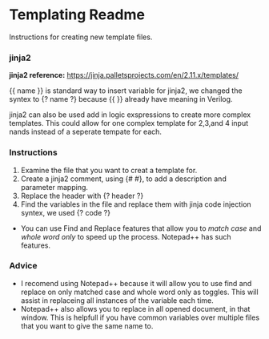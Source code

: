 # Templating Readme #

Instructions for creating new template files.   



### jinja2 ###
**jinja2 reference:** https://jinja.palletsprojects.com/en/2.11.x/templates/

{{ name }} is standard way to insert variable for jinja2, we changed the syntex to {? name ?} because {{ }} already have meaning in Verilog.

jinja2 can also be used add in logic exspressions to create more complex templates. This could allow for one complex template for 2,3,and 4 input nands instead of a seperate tempate for each.

### Instructions ###    
1. Examine the file that you want to creat a template for.   
2. Create a jinja2 comment, using {# #}, to add a description and parameter mapping.
3. Replace the header with {? header ?}
4. Find the variables in the file and replace them with jinja code injection syntex, we used {? code ?}  
  - You can use Find and Replace features that allow you to *match case* and *whole word only* to speed up the process. Notepad++ has such features.

### Advice ###
- I recomend using Notepad++ because it will allow you to use find and replace on only matched case and whole word only as toggles. This will assist in replaceing all instances of the variable each time.   
- Notepad++ also allows you to replace in all opened document, in that window. This is helpfull if you have common variables over multiple files that you want to give the same name to.
